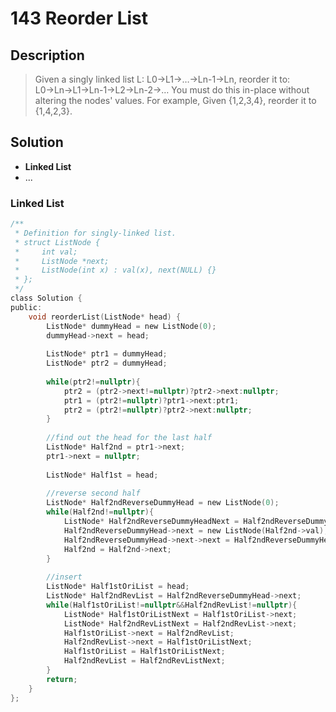 # 143 Reorder List

## Description
> Given a singly linked list L: L0→L1→…→Ln-1→Ln,
> reorder it to: L0→Ln→L1→Ln-1→L2→Ln-2→…
> You must do this in-place without altering the nodes' values.
> For example,
> Given {1,2,3,4}, reorder it to {1,4,2,3}.


## Solution
- **Linked List**
- ...


### Linked List

```c
/**
 * Definition for singly-linked list.
 * struct ListNode {
 *     int val;
 *     ListNode *next;
 *     ListNode(int x) : val(x), next(NULL) {}
 * };
 */
class Solution {
public:
    void reorderList(ListNode* head) {
        ListNode* dummyHead = new ListNode(0);
        dummyHead->next = head;
        
        ListNode* ptr1 = dummyHead;
        ListNode* ptr2 = dummyHead;
        
        while(ptr2!=nullptr){
            ptr2 = (ptr2->next!=nullptr)?ptr2->next:nullptr;
            ptr1 = (ptr2!=nullptr)?ptr1->next:ptr1;
            ptr2 = (ptr2!=nullptr)?ptr2->next:nullptr;
        }
        
        //find out the head for the last half
        ListNode* Half2nd = ptr1->next;
        ptr1->next = nullptr;
        
        ListNode* Half1st = head;
        
        //reverse second half
        ListNode* Half2ndReverseDummyHead = new ListNode(0);
        while(Half2nd!=nullptr){
            ListNode* Half2ndReverseDummyHeadNext = Half2ndReverseDummyHead->next;
            Half2ndReverseDummyHead->next = new ListNode(Half2nd->val);
            Half2ndReverseDummyHead->next->next = Half2ndReverseDummyHeadNext;
            Half2nd = Half2nd->next;
        }
        
        //insert
        ListNode* Half1stOriList = head;
        ListNode* Half2ndRevList = Half2ndReverseDummyHead->next;
        while(Half1stOriList!=nullptr&&Half2ndRevList!=nullptr){
            ListNode* Half1stOriListNext = Half1stOriList->next;
            ListNode* Half2ndRevListNext = Half2ndRevList->next;
            Half1stOriList->next = Half2ndRevList;
            Half2ndRevList->next = Half1stOriListNext;
            Half1stOriList = Half1stOriListNext;
            Half2ndRevList = Half2ndRevListNext;
        }
        return;
    }
};
```

